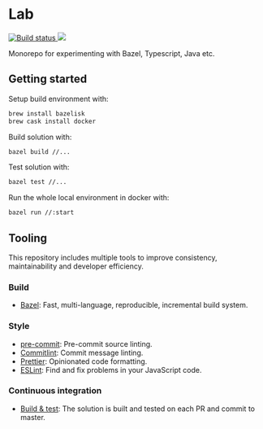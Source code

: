 # Lab

<p>
    <a href="https://github.com/allocadia-jack/lab/actions?query=workflow%3ABuild+branch%3Amain+">
        <img alt="Build status" src="https://github.com/allocadia-jack/lab/actions/workflows/main.yml/badge.svg">
    </a>
    <a href="https://codecov.io/gh/jackvincentnz/lab" >
        <img src="https://codecov.io/gh/jackvincentnz/lab/graph/badge.svg?token=6NY99RW8Z8"/>
    </a>
</p>

Monorepo for experimenting with Bazel, Typescript, Java etc.

## Getting started

Setup build environment with:

```zsh
brew install bazelisk
brew cask install docker
```

Build solution with:

```zsh
bazel build //...
```

Test solution with:

```zsh
bazel test //...
```

Run the whole local environment in docker with:

```zsh
bazel run //:start
```

## Tooling

This repository includes multiple tools to improve consistency, maintainability and developer efficiency.

### Build

- [Bazel](https://bazel.build): Fast, multi-language, reproducible, incremental build system.

### Style

- [pre-commit](https://pre-commit.com/): Pre-commit source linting.
- [Commitlint](https://commitlint.js.org): Commit message linting.
- [Prettier](https://prettier.io/docs/en/index.html): Opinionated code formatting.
- [ESLint](https://eslint.org/): Find and fix problems in your JavaScript code.

### Continuous integration

- [Build & test](https://github.com/allocadia-jack/lab/actions?query=workflow%3ABuild): The solution is built and tested on each PR and commit to master.
